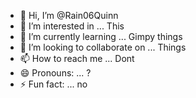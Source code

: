 - 👋 Hi, I’m @Rain06Quinn
- 👀 I’m interested in ... This
- 🌱 I’m currently learning ... Gimpy things
- 💞️ I’m looking to collaborate on ...  Things
- 📫 How to reach me ... Dont
- 😄 Pronouns: ... ?
- ⚡ Fun fact: ... no

<!---
Rain06Quinn/Rain06Quinn is a ✨ special ✨ repository because its `README.md` (this file) appears on your GitHub profile.
You can click the Preview link to take a look at your changes.
--->
